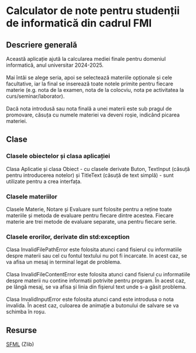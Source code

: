 # Calculator de note pentru studenții de informatică din cadrul FMI

## Descriere generală
Această aplicație ajută la calcularea mediei finale pentru domeniul informatică, anul universitar 2024-2025.<br><br>
Mai întâi se alege seria, apoi se selectează materiile opționale și cele facultative, iar la final se inserează toate notele primite pentru fiecare materie (e.g. nota de la examen, nota de la colocviu, nota pe activitatea la curs/seminar/laborator).<br><br>
Dacă nota introdusă sau nota finală a unei materii este sub pragul de promovare, căsuța cu numele materiei va deveni roșie, indicând picarea materiei.

## Clase
### Clasele obiectelor și clasa aplicației
Clasa Aplicatie și clasa Obiect - cu clasele derivate Buton, TextInput (căsuță pentru introducerea notelor) și TitleText (căsuță de text simplă) - sunt utilizate pentru a crea interfața.
### Clasele materiilor
Clasele Materie, Notare și Evaluare sunt folosite pentru a reține toate materiile și metoda de evaluare pentru fiecare dintre acestea. Fiecare materie are trei metode de evaluare separate, una pentru fiecare serie.
### Clasele erorilor, derivate din std:exception
Clasa InvalidFilePathError este folosita atunci cand fisierul cu informatiile despre materii sau cel cu fontul textului nu pot fi incarcate. In acest caz, se va afisa un mesaj in terminal legat de problema.<br><br>
Clasa InvalidFileContentError este folosita atunci cand fisierul cu informatiile despre materii nu contine informatii potrivite pentru program. În acest caz, pe lângă mesaj, se va afisa și linia din fișierul text unde s-a găsit problema.<br><br>
Clasa InvalidInputError este folosita atunci cand este introdusa o nota invalida. În acest caz, culoarea de animație a butonului de salvare se va schimba în roșu.

## Resurse
[SFML](https://github.com/SFML/SFML/tree/3.0.1) (Zlib)
